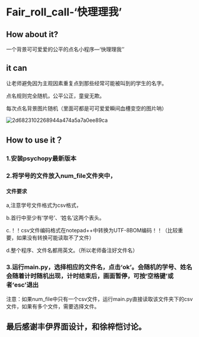 # Fair_roll_call-‘快理理我’

## How  about it?

一个背景可可爱爱的公平的点名小程序—‘快理理我’’

## it can 

让老师避免因为主观因素重复点到那些经常可能被叫到的学生的名字。

点名规则完全随机，公平公正，童叟无欺。

每次点名背景图片随机（里面可都是可可爱爱瞬间血槽变空的图片呐）

![2d6823102268944a474a5a7a0ee89ca](https://guowenjiaonotes.oss-cn-beijing.aliyuncs.com/img/20200910181235.jpg)

## How to use it？

### 1.安装psychopy最新版本

### 2.将学号的文件放入num_file文件夹中，

#### 文件要求

a,注意学号文件格式为csv格式，

b.首行中至少有‘学号’、‘姓名’这两个表头。

c.！！csv文件编码格式在notepad++中转换为UTF-8BOM编码！！（比较重要，如果没有转换可能读取不了文件）

d.整个程序、文件名都用英文。（所以老师备注好文件名）

### 3.运行main.py，选择相应的文件名，点击‘ok’。会随机的学号、姓名会随着计时随机出现，计时结束后，画面暂停，可按‘空格键’或者‘esc’退出

注意：如果num_file中只有一个csv文件，运行main.py直接读取该文件夹下的csv文件，如果有多个文件，需要选择文件。

## 最后感谢丰伊界面设计，和徐梓恺讨论。